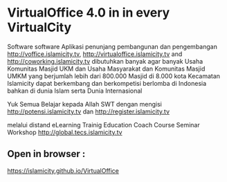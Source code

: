 # VirtualOffice 4.0 in in every VirtualCity
Software software Aplikasi penunjang pembangunan dan pengembangan http://voffice.islamicity.tv, http://virtualoffice.islamicity.tv
and http://coworking.islamicity.tv dibutuhkan banyak agar banyak Usaha Komunitas Masjid UKM dan Usaha Masyarakat dan Komunitas Masjid UMKM yang berjumlah lebih dari 800.000 Masjid di 8.000 kota Kecamatan Islamicity dapat berkembang dan berkompetisi berlomba di Indonesia bahkan di dunia Islam serta Dunia Internasional

Yuk Semua Belajar kepada Allah SWT dengan mengisi http://potensi.islamicity.tv dan http://register.islamicity.tv

melalui distand eLearning Trainig Education Coach Course Seminar Workshop http://global.tecs.islamicity.tv


## Open in browser :
https://islamicity.github.io/VirtualOffice



